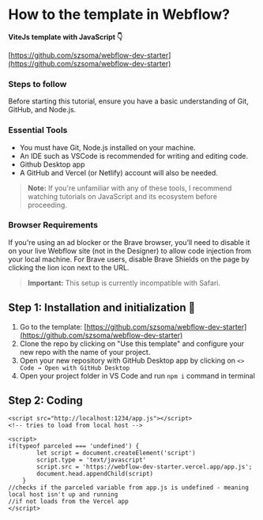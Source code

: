 # How to the template in Webflow?

**ViteJs template with JavaScript 👇**

[https://github.com/szsoma/webflow-dev-starter](https://github.com/szsoma/webflow-dev-starter)

### Steps to follow
Before starting this tutorial, ensure you have a basic understanding of Git, GitHub, and Node.js.

### Essential Tools
-   You must have Git, Node.js installed on your machine.
-   An IDE such as VSCode is recommended for writing and editing code.
- Github Desktop app
-   A GitHub and Vercel (or Netlify) account will also be needed.

> **Note:**  If you're unfamiliar with any of these tools, I recommend watching tutorials on JavaScript and its ecosystem before proceeding.

### Browser Requirements
If you're using an ad blocker or the Brave browser, you’ll need to disable it on your live Webflow site (not in the Designer) to allow code injection from your local machine. For Brave users, disable Brave Shields on the page by clicking the lion icon next to the URL.

> **Important:**  This setup is currently incompatible with Safari.

## Step 1: Installation and initialization 💽
1. Go to the template: [https://github.com/szsoma/webflow-dev-starter](https://github.com/szsoma/webflow-dev-starter)
2. Clone the repo by clicking on "Use this template" and configure your new repo with the name of your project.
3. Open your new repository with GitHub Desktop app by clicking on `<> Code → Open with GitHub Desktop`
4. Open your project folder in VS Code and run `npm i` command in terminal

## Step 2: Coding
```
<script src="http://localhost:1234/app.js"></script>  
<!-- tries to load from local host -->

<script>
if(typeof parceled === 'undefined') {
		let script = document.createElement('script')
		script.type = 'text/javascript'
		script.src = 'https://webflow-dev-starter.vercel.app/app.js';
		document.head.appendChild(script)
	}
//checks if the parceled variable from app.js is undefined - meaning local host isn't up and running
//if not loads from the Vercel app
</script>
```